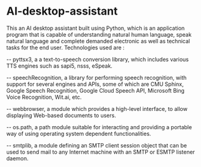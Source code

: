 # AI-desktop-assistant

This an AI desktop assistant built using Python, which is an application program that is capable of understanding natural human language, speak natural language and complete demanded electronic as well as technical tasks for the end user. Technologies used are :

-- pyttsx3, a a text-to-speech conversion library, which includes various TTS engines such as sapi5, nsss, eSpeak.

-- speechRecognition, a library for performing speech recognition, with support for several engines and APIs, some of which are CMU Sphinx, Google Speech Recognition, Google Cloud   Speech API, Microsoft Bing Voice Recognition, Wit.ai, etc.

-- webbrowser, a module which provides a high-level interface, to allow displaying Web-based documents to users.

-- os.path, a path module suitable for interacting and providing a portable way of using operating system dependent functionalities.

-- smtplib, a module defining an SMTP client session object that can be used to send mail to any Internet machine with an SMTP or ESMTP listener daemon.
